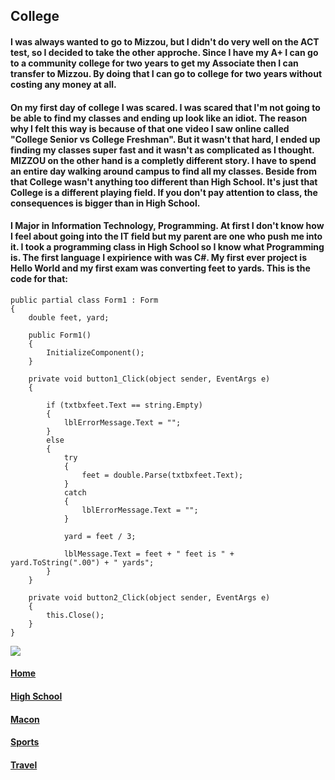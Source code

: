 ## College
#### I was always wanted to go to Mizzou, but I didn't do very well on the ACT test, so I decided to take the other approche. Since I have my A+ I can go to a community college for two years to get my Associate then I can transfer to Mizzou. By doing that I can go to college for two years without costing any money at all.
#### On my first day of college I was scared. I was scared that I'm not going to be able to find my classes and ending up look like an idiot. The reason why I felt this way is because of that one video I saw online called "College Senior vs College Freshman". But it wasn't that hard, I ended up finding my classes super fast and it wasn't as complicated as I thought. MIZZOU on the other hand is a completly different story. I have to spend an entire day walking around campus to find all my classes. Beside from that College wasn't anything too different than High School. It's just that College is a different playing field. If you don't pay attention to class, the consequences is bigger than in High School.
#### I Major in Information Technology, Programming. At first I don't know how I feel about going into the IT field but my parent are one who push me into it. I took a programming class in High School so I know what Programming is. The first language I expirience with was C#. My first ever project is Hello World and my first exam was converting feet to yards. This is the code for that:

    public partial class Form1 : Form
    {
        double feet, yard;

        public Form1()
        {
            InitializeComponent();
        }

        private void button1_Click(object sender, EventArgs e)
        {

            if (txtbxfeet.Text == string.Empty)
            {
                lblErrorMessage.Text = "";
            }
            else
            {
                try
                {
                    feet = double.Parse(txtbxfeet.Text);
                }
                catch
                {
                    lblErrorMessage.Text = "";
                }

                yard = feet / 3;

                lblMessage.Text = feet + " feet is " + yard.ToString(".00") + " yards";
            }
        }

        private void button2_Click(object sender, EventArgs e)
        {
            this.Close();
        }
    }
![](https://github.com/Visal-So/Midterm-Project/blob/main/Images/Exam1.PNG)
#### [Home](https://github.com/Visal-So/Midterm-Project/blob/main/README.md)
#### [High School](https://github.com/Visal-So/Midterm-Project/blob/main/firstpage.md)
#### [Macon](https://github.com/Visal-So/Midterm-Project/blob/main/secondpage.md)
#### [Sports](https://github.com/Visal-So/Midterm-Project/blob/main/fourthpage.md)
#### [Travel](https://github.com/Visal-So/Midterm-Project/blob/main/thirdpage.md)
